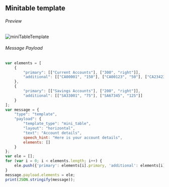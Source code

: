##  Minitable template

###### Preview


![miniTableTemplate](https://user-images.githubusercontent.com/58174664/148944198-5dc8ccd0-9985-4a60-a86d-fc2078ca3970.PNG)



###### Message Payload

```js
var elements = [
    {
        "primary": [["Current Accounts"], ["300", "right"]],
        "additional": [["CA00001", "150"], ["CA00123", "50"], ["CA23423", "100"]]
    },
    {
        "primary": [["Savings Accounts"], ["200", "right"]],
        "additional": [["SA33001", "75"], ["SA67345", "125"]]
    }
];
var message = {
    "type": "template",
    "payload": {
        "template_type": "mini_table",
        "layout": "horizontal",
        "text": "Account details",
        speech_hint: "Here is your account details",
        elements: []
    }
};
var ele = [];
for (var i = 0; i < elements.length; i++) {
    ele.push({'primary': elements[i].primary, 'additional': elements[i].additional});
}
message.payload.elements = ele;
print(JSON.stringify(message));
```
